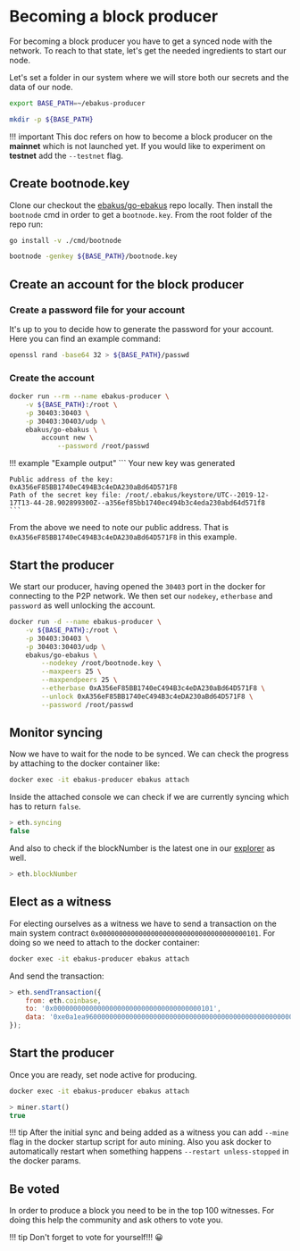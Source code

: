 # Becoming a block producer

For becoming a block producer you have to get a synced node with the network. To reach to that state, let's get the needed ingredients to start our node.

Let's set a folder in our system where we will store both our secrets and the data of our node.

```bash
export BASE_PATH=~/ebakus-producer

mkdir -p ${BASE_PATH}
```

!!! important
    This doc refers on how to become a block producer on the **mainnet** which is not launched yet. If you would like to experiment on **testnet** add the `--testnet` flag.

## Create bootnode.key

Clone our checkout the [ebakus/go-ebakus](https://github.com/ebakus/go-ebakus) repo locally. Then install the `bootnode` cmd in order to get a `bootnode.key`. From the root folder of the repo run:

```bash
go install -v ./cmd/bootnode

bootnode -genkey ${BASE_PATH}/bootnode.key
```

## Create an account for the block producer

### Create a password file for your account

It's up to you to decide how to generate the password for your account. Here you can find an example command:

```bash
openssl rand -base64 32 > ${BASE_PATH}/passwd
```

### Create the account

```bash
docker run --rm --name ebakus-producer \
    -v ${BASE_PATH}:/root \
    -p 30403:30403 \
    -p 30403:30403/udp \
    ebakus/go-ebakus \
        account new \
            --password /root/passwd
```

!!! example "Example output"
    ```
    Your new key was generated

    Public address of the key:   0xA356eF85BB1740eC494B3c4eDA230aBd64D571F8
    Path of the secret key file: /root/.ebakus/keystore/UTC--2019-12-17T13-44-28.902899300Z--a356ef85bb1740ec494b3c4eda230abd64d571f8
    ```

From the above we need to note our public address. That is `0xA356eF85BB1740eC494B3c4eDA230aBd64D571F8` in this example.

## Start the producer

We start our producer, having opened the `30403` port in the docker for connecting to the P2P network. We then set our `nodekey`, `etherbase` and `password` as well unlocking the account.

```bash
docker run -d --name ebakus-producer \
    -v ${BASE_PATH}:/root \
    -p 30403:30403 \
    -p 30403:30403/udp \
    ebakus/go-ebakus \
        --nodekey /root/bootnode.key \
        --maxpeers 25 \
        --maxpendpeers 25 \
        --etherbase 0xA356eF85BB1740eC494B3c4eDA230aBd64D571F8 \
        --unlock 0xA356eF85BB1740eC494B3c4eDA230aBd64D571F8 \
        --password /root/passwd
```

## Monitor syncing

Now we have to wait for the node to be synced. We can check the progress by attaching to the docker container like:

```bash
docker exec -it ebakus-producer ebakus attach
```

Inside the attached console we can check if we are currently syncing which has to return `false`.

```js
> eth.syncing
false
```

And also to check if the blockNumber is the latest one in our [explorer](https://explorer.ebakus.com/blocks) as well.

```js
> eth.blockNumber
```


## Elect as a witness

For electing ourselves as a witness we have to send a transaction on the main system contract `0x0000000000000000000000000000000000000101`. For doing so we need to attach to the docker container:

```bash
docker exec -it ebakus-producer ebakus attach
```

And send the transaction:

```js
> eth.sendTransaction({
    from: eth.coinbase,
    to: '0x0000000000000000000000000000000000000101',
    data: '0xe0a1ea960000000000000000000000000000000000000000000000000000000000000001'
});
```

## Start the producer

Once you are ready, set node active for producing.

```bash
docker exec -it ebakus-producer ebakus attach
```

```js
> miner.start()
true
```

!!! tip
    After the initial sync and being added as a witness you can add `--mine` flag in the docker startup script for auto mining. Also you ask docker to automatically restart when something happens `--restart unless-stopped` in the docker params.


## Be voted

In order to produce a block you need to be in the top 100 witnesses. For doing this help the community and ask others to vote you.

!!! tip
    Don't forget to vote for yourself!!! 😀
